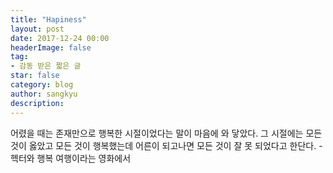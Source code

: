 ```yaml
---
title: "Hapiness"
layout: post
date: 2017-12-24 00:00
headerImage: false
tag:
- 감동 받은 짧은 글
star: false
category: blog
author: sangkyu
description: 
---
```


어렸을 때는 존재만으로 행복한 시절이었다는 말이 마음에 와 닿았다. 그 시절에는 모든 것이 옳았고 모든 것이 행복했는데 어른이 되고나면 모든 것이 잘 못 되었다고 한단다. -헥터와 행복 여행이라는 영화에서
